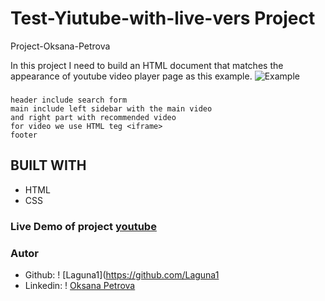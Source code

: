 # Test-Yiutube-with-live-vers  Project

Project-Oksana-Petrova

In this project I need to build  an HTML 
document that matches the appearance of 
youtube video player page as this example.
  ![Example](https://archive.ph/Bss88/439986f8be5041ce0ca4c31a1935d39c885b22c6/scr.png)
  
  ### 

    header include search form
    main include left sidebar with the main video
    and right part with recommended video
    for video we use HTML teg <iframe>
    footer

## BUILT WITH
*  HTML
*  CSS


### Live Demo of project [youtube](https://laguna1.github.io/Test-Yiutube-with-live-vers/)


### Autor
 - Github: ! [Laguna1](https://github.com/Laguna1
 - Linkedin: ! [Oksana Petrova](https://www.linkedin.com/in/oksana-petrova-005bb0145/)



